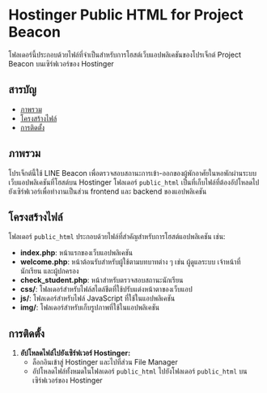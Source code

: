 # Hostinger Public HTML for Project Beacon

โฟลเดอร์นี้ประกอบด้วยไฟล์ที่จำเป็นสำหรับการโฮสต์เว็บแอปพลิเคชันของโปรเจ็กต์ Project Beacon บนเซิร์ฟเวอร์ของ Hostinger

## สารบัญ
- [ภาพรวม](#ภาพรวม)
- [โครงสร้างไฟล์](#โครงสร้างไฟล์)
- [การติดตั้ง](#การติดตั้ง)

## ภาพรวม
โปรเจ็กต์นี้ใช้ LINE Beacon เพื่อตรวจสอบสถานะการเข้า-ออกของผู้พักอาศัยในหอพักผ่านระบบเว็บแอปพลิเคชันที่โฮสต์บน Hostinger โฟลเดอร์ `public_html` เป็นที่เก็บไฟล์ที่ต้องอัปโหลดไปยังเซิร์ฟเวอร์เพื่อทำงานเป็นส่วน frontend และ backend ของแอปพลิเคชัน

## โครงสร้างไฟล์

โฟลเดอร์ `public_html` ประกอบด้วยไฟล์ที่สำคัญสำหรับการโฮสต์แอปพลิเคชัน เช่น:
- **index.php**: หน้าแรกของเว็บแอปพลิเคชัน
- **welcome.php**: หน้าต้อนรับสำหรับผู้ใช้ตามบทบาทต่าง ๆ เช่น ผู้ดูแลระบบ เจ้าหน้าที่ นักเรียน และผู้ปกครอง
- **check_student.php**: หน้าสำหรับตรวจสอบสถานะนักเรียน
- **css/**: โฟลเดอร์สำหรับไฟล์สไตล์ชีตที่ใช้ปรับแต่งหน้าตาของเว็บแอป
- **js/**: โฟลเดอร์สำหรับไฟล์ JavaScript ที่ใช้ในแอปพลิเคชัน
- **img/**: โฟลเดอร์สำหรับเก็บรูปภาพที่ใช้ในแอปพลิเคชัน

## การติดตั้ง

1. **อัปโหลดไฟล์ไปยังเซิร์ฟเวอร์ Hostinger:**
   - ล็อกอินเข้าสู่ Hostinger และไปที่ส่วน File Manager
   - อัปโหลดไฟล์ทั้งหมดในโฟลเดอร์ `public_html` ไปยังโฟลเดอร์ `public_html` บนเซิร์ฟเวอร์ของ Hostinger

